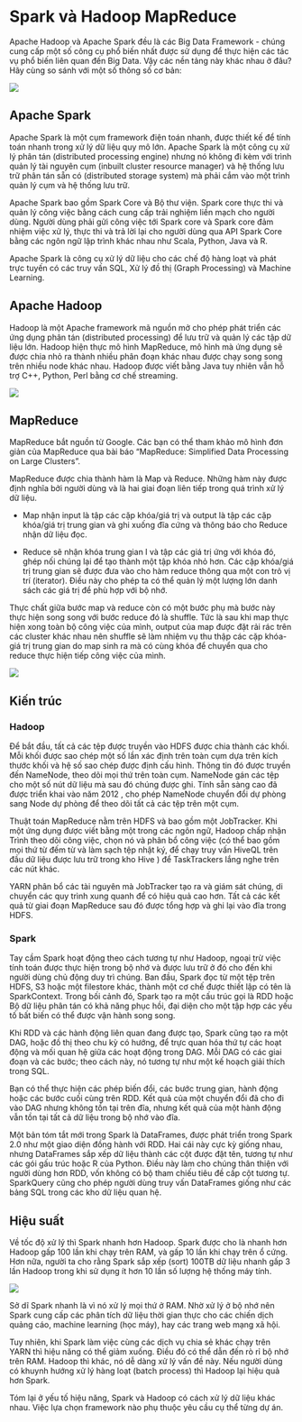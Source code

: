 # Spark và Hadoop MapReduce

Apache Hadoop và Apache Spark đều là các Big Data Framework - chúng cung cấp một số công cụ phổ biến nhất được sử dụng để thực hiện các tác vụ phổ biến liên quan đến Big Data. Vậy các nền tảng này khác nhau ở đâu? Hãy cùng so sánh với một số thông số cơ bản:

<img src='https://www.scnsoft.com/blog-pictures/business-intelligence/spark-vs-hadoop.png'>

## Apache Spark
Apache Spark là một cụm framework điện toán nhanh, được thiết kế để tính toán nhanh trong xử lý dữ liệu quy mô lớn. Apache Spark là một công cụ xử lý phân tán (distributed processing engine) nhưng nó không đi kèm với trình quản lý tài nguyên cụm (inbuilt cluster resource manager) và hệ thống lưu trữ phân tán sẵn có (distributed storage system) mà phải cắm vào một trình quản lý cụm và hệ thống lưu trữ.

Apache Spark bao gồm Spark Core và Bộ thư viện. Spark core thực thi và quản lý công việc bằng cách cung cấp trải nghiệm liền mạch cho người dùng. Người dùng phải gửi công việc tới Spark core và Spark core đảm nhiệm việc xử lý, thực thi và trả lời lại cho người dùng qua API Spark Core bằng các ngôn ngữ lập trình khác nhau như Scala, Python, Java và R.

Apache Spark là công cụ xử lý dữ liệu cho các chế độ hàng loạt và phát trực tuyến có các truy vấn SQL, Xử lý đồ thị (Graph Processing) và Machine Learning.

## Apache Hadoop
Hadoop là một Apache framework mã nguồn mở cho phép phát triển các ứng dụng phân tán (distributed processing) để lưu trữ và quản lý các tập dữ liệu lớn. Hadoop hiện thực mô hình MapReduce, mô hình mà ứng dụng sẽ được chia nhỏ ra thành nhiều phân đoạn khác nhau được chạy song song trên nhiều node khác nhau. Hadoop được viết bằng Java tuy nhiên vẫn hỗ trợ C++, Python, Perl bằng cơ chế streaming.

<img src="https://topdev.vn/blog/wp-content/uploads/2019/06/hadoop_architecture.jpg">

## MapReduce
MapReduce bắt nguồn từ Google. Các bạn có thể tham khảo mô hình đơn giản của MapReduce qua bài báo “MapReduce: Simplified Data Processing on Large Clusters”.

MapReduce được chia thành hàm là Map và Reduce. Những hàm này được định nghĩa bởi người dùng và là hai giai đoạn liên tiếp trong quá trình xử lý dữ liệu.

+ Map nhận input là tập các cặp khóa/giá trị và output là tập các cặp khóa/giá trị trung gian và ghi xuống đĩa cứng và thông báo cho Reduce nhận dữ liệu đọc.

+ Reduce sẽ nhận khóa trung gian I và tập các giá trị ứng với khóa đó, ghép nối chúng lại để tạo thành một tập khóa nhỏ hơn. Các cặp khóa/giá trị trung gian sẽ  được đưa vào cho hàm reduce thông qua một con trỏ vị trí (iterator). Điều này cho phép ta có thể quản lý một lượng lớn danh sách các giá trị để phù hợp với bộ nhớ.

Thực chất giữa bước map và reduce còn có một bước phụ mà bước này thực hiện song song với bước reduce đó là shuffle. Tức là sau khi map thực hiện xong toàn bộ công việc của mình,  output của map được đặt rải rác trên các cluster khác nhau nên shuffle sẽ làm nhiệm vụ thu thập các cặp khóa-giá trị trung gian do map sinh ra mà có cùng khóa để chuyển qua cho reduce thực hiện tiếp công việc của mình.

<img src="https://expressmagazine.net/sites/default/files/imagesArticle/mapreduce_work_structure.png">

## Kiến trúc
### Hadoop
Để bắt đầu, tất cả các tệp được truyền vào HDFS được chia thành các khối. Mỗi khối được sao chép một số lần xác định trên toàn cụm dựa trên kích thước khối và hệ số sao chép được định cấu hình. Thông tin đó được truyền đến NameNode, theo dõi mọi thứ trên toàn cụm. NameNode gán các tệp cho một số nút dữ liệu mà sau đó chúng được ghi. Tính sẵn sàng cao đã được  triển khai vào năm 2012 , cho phép NameNode chuyển đổi dự phòng sang Node dự phòng để theo dõi tất cả các tệp trên một cụm.

Thuật toán MapReduce nằm trên HDFS và bao gồm một JobTracker. Khi một ứng dụng được viết bằng một trong các ngôn ngữ, Hadoop chấp nhận Trình theo dõi công việc, chọn nó và phân bổ công việc (có thể bao gồm mọi thứ từ đếm từ và làm sạch tệp nhật ký, để chạy truy vấn HiveQL trên đầu dữ liệu được lưu trữ trong kho Hive ) để TaskTrackers lắng nghe trên các nút khác.

YARN phân bổ các tài nguyên mà JobTracker tạo ra và giám sát chúng, di chuyển các quy trình xung quanh để có hiệu quả cao hơn. Tất cả các kết quả từ giai đoạn MapReduce sau đó được tổng hợp và ghi lại vào đĩa trong HDFS.

### Spark
Tay cầm Spark hoạt động theo cách tương tự như Hadoop, ngoại trừ việc tính toán được thực hiện trong bộ nhớ và được lưu trữ ở đó cho đến khi người dùng chủ động duy trì chúng. Ban đầu, Spark đọc từ một tệp trên HDFS, S3 hoặc một filestore khác, thành một cơ chế được thiết lập có tên là SparkContext. Trong bối cảnh đó, Spark tạo ra một cấu trúc gọi là RDD hoặc Bộ dữ liệu phân tán có khả năng phục hồi, đại diện cho một tập hợp các yếu tố bất biến có thể được vận hành song song.

Khi RDD và các hành động liên quan đang được tạo, Spark cũng tạo ra một DAG, hoặc đồ thị theo chu kỳ có hướng, để trực quan hóa thứ tự các hoạt động và mối quan hệ giữa các hoạt động trong DAG. Mỗi DAG có các giai đoạn và các bước; theo cách này, nó tương tự như một kế hoạch giải thích trong SQL.  

Bạn có thể thực hiện các phép biến đổi, các bước trung gian, hành động hoặc các bước cuối cùng trên RDD. Kết quả của một chuyển đổi đã cho đi vào DAG nhưng không tồn tại trên đĩa, nhưng kết quả của một hành động vẫn tồn tại tất cả dữ liệu trong bộ nhớ vào đĩa.

Một bản tóm tắt mới trong Spark là DataFrames, được phát triển trong Spark 2.0 như một giao diện đồng hành với RDD. Hai cái này cực kỳ giống nhau, nhưng DataFrames sắp xếp dữ liệu thành các cột được đặt tên, tương tự như các gói gấu trúc hoặc R của Python. Điều này làm cho chúng thân thiện với người dùng hơn RDD, vốn không có bộ tham chiếu tiêu đề cấp cột tương tự. SparkQuery cũng cho phép người dùng truy vấn DataFrames giống như các bảng SQL trong các kho dữ liệu quan hệ.  

## Hiệu suất
Về tốc độ xử lý thì Spark nhanh hơn Hadoop. Spark được cho là nhanh hơn Hadoop gấp 100 lần khi chạy trên RAM, và gấp 10 lần khi chạy trên ổ cứng. Hơn nữa, người ta cho rằng Spark sắp xếp (sort) 100TB dữ liệu nhanh gấp 3 lần Hadoop trong khi sử dụng ít hơn 10 lần số lượng hệ thống máy tính.

<img src="https://images.viblo.asia/de17071c-f13c-41c9-80ad-b39401d16cc2.jpg">

Sở dĩ Spark nhanh là vì nó xử lý mọi thứ ở RAM. Nhờ xử lý ở bộ nhớ nên Spark cung cấp các phân tích dữ liệu thời gian thực cho các chiến dịch quảng cáo, machine learning (học máy), hay các trang web mạng xã hội.

Tuy nhiên, khi Spark làm việc cùng các dịch vụ chia sẻ khác chạy trên YARN thì hiệu năng có thể giảm xuống. Điều đó có thể dẫn đến rò rỉ bộ nhớ trên RAM. Hadoop thì khác, nó dễ dàng xử lý vấn đề này. Nếu người dùng có khuynh hướng xử lý hàng loạt (batch process) thì Hadoop lại hiệu quả hơn Spark.

Tóm lại ở yếu tố hiệu năng, Spark và Hadoop có cách xử lý dữ liệu khác nhau. Việc lựa chọn framework nào phụ thuộc yêu cầu cụ thể từng dự án.
